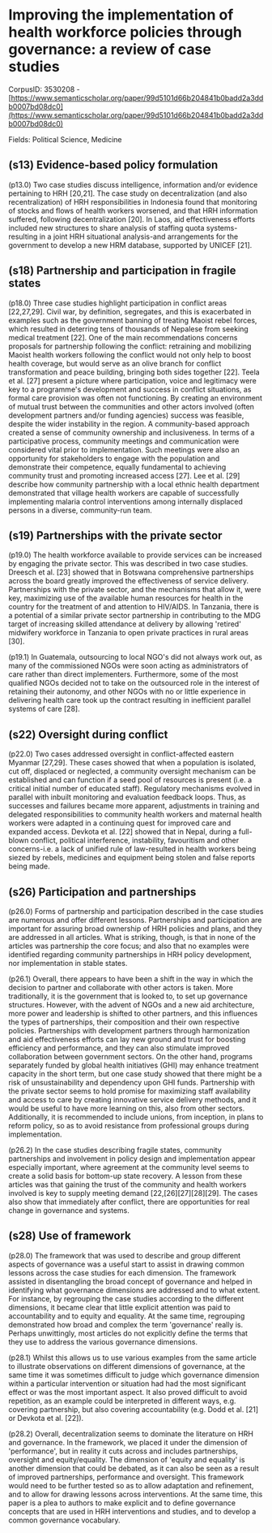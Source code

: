 # Improving the implementation of health workforce policies through governance: a review of case studies

CorpusID: 3530208 - [https://www.semanticscholar.org/paper/99d5101d66b204841b0badd2a3ddb0007bd08dc0](https://www.semanticscholar.org/paper/99d5101d66b204841b0badd2a3ddb0007bd08dc0)

Fields: Political Science, Medicine

## (s13) Evidence-based policy formulation
(p13.0) Two case studies discuss intelligence, information and/or evidence pertaining to HRH [20,21]. The case study on decentralization (and also recentralization) of HRH responsibilities in Indonesia found that monitoring of stocks and flows of health workers worsened, and that HRH information suffered, following decentralization [20]. In Laos, aid effectiveness efforts included new structures to share analysis of staffing quota systems-resulting in a joint HRH situational analysis-and arrangements for the government to develop a new HRM database, supported by UNICEF [21].
## (s18) Partnership and participation in fragile states
(p18.0) Three case studies highlight participation in conflict areas [22,27,29]. Civil war, by definition, segregates, and this is exacerbated in examples such as the government banning of treating Maoist rebel forces, which resulted in deterring tens of thousands of Nepalese from seeking medical treatment [22]. One of the main recommendations concerns proposals for partnership following the conflict: retraining and mobilizing Maoist health workers following the conflict would not only help to boost health coverage, but would serve as an olive branch for conflict transformation and peace building, bringing both sides together [22]. Teela et al. [27] present a picture where participation, voice and legitimacy were key to a programme's development and success in conflict situations, as formal care provision was often not functioning. By creating an environment of mutual trust between the communities and other actors involved (often development partners and/or funding agencies) success was feasible, despite the wider instability in the region. A community-based approach created a sense of community ownership and inclusiveness. In terms of a participative process, community meetings and communication were considered vital prior to implementation. Such meetings were also an opportunity for stakeholders to engage with the population and demonstrate their competence, equally fundamental to achieving community trust and promoting increased access [27]. Lee et al. [29] describe how community partnership with a local ethnic health department demonstrated that village health workers are capable of successfully implementing malaria control interventions among internally displaced persons in a diverse, community-run team.
## (s19) Partnerships with the private sector
(p19.0) The health workforce available to provide services can be increased by engaging the private sector. This was described in two case studies. Dreesch et al. [23] showed that in Botswana comprehensive partnerships across the board greatly improved the effectiveness of service delivery. Partnerships with the private sector, and the mechanisms that allow it, were key, maximizing use of the available human resources for health in the country for the treatment of and attention to HIV/AIDS. In Tanzania, there is a potential of a similar private sector partnership in contributing to the MDG target of increasing skilled attendance at delivery by allowing 'retired' midwifery workforce in Tanzania to open private practices in rural areas [30].

(p19.1) In Guatemala, outsourcing to local NGO's did not always work out, as many of the commissioned NGOs were soon acting as administrators of care rather than direct implementers. Furthermore, some of the most qualified NGOs decided not to take on the outsourced role in the interest of retaining their autonomy, and other NGOs with no or little experience in delivering health care took up the contract resulting in inefficient parallel systems of care [28].
## (s22) Oversight during conflict
(p22.0) Two cases addressed oversight in conflict-affected eastern Myanmar [27,29]. These cases showed that when a population is isolated, cut off, displaced or neglected, a community oversight mechanism can be established and can function if a seed pool of resources is present (i.e. a critical initial number of educated staff). Regulatory mechanisms evolved in parallel with inbuilt monitoring and evaluation feedback loops. Thus, as successes and failures became more apparent, adjustments in training and delegated responsibilities to community health workers and maternal health workers were adapted in a continuing quest for improved care and expanded access. Devkota et al. [22] showed that in Nepal, during a full-blown conflict, political interference, instability, favouritism and other concerns-i.e. a lack of unified rule of law-resulted in health workers being siezed by rebels, medicines and equipment being stolen and false reports being made.
## (s26) Participation and partnerships
(p26.0) Forms of partnership and participation described in the case studies are numerous and offer different lessons. Partnerships and participation are important for assuring broad ownership of HRH policies and plans, and they are addressed in all articles. What is striking, though, is that in none of the articles was partnership the core focus; and also that no examples were identified regarding community partnerships in HRH policy development, nor implementation in stable states.

(p26.1) Overall, there appears to have been a shift in the way in which the decision to partner and collaborate with other actors is taken. More traditionally, it is the government that is looked to, to set up governance structures. However, with the advent of NGOs and a new aid architecture, more power and leadership is shifted to other partners, and this influences the types of partnerships, their composition and their own respective policies. Partnerships with development partners through harmonization and aid effectiveness efforts can lay new ground and trust for boosting efficiency and performance, and they can also stimulate improved collaboration between government sectors. On the other hand, programs separately funded by global health initiatives (GHI) may enhance treatment capacity in the short term, but one case study showed that there might be a risk of unsustainability and dependency upon GHI funds. Partnership with the private sector seems to hold promise for maximizing staff availability and access to care by creating innovative service delivery methods, and it would be useful to have more learning on this, also from other sectors. Additionally, it is recommended to include unions, from inception, in plans to reform policy, so as to avoid resistance from professional groups during implementation.

(p26.2) In the case studies describing fragile states, community partnerships and involvement in policy design and implementation appear especially important, where agreement at the community level seems to create a solid basis for bottom-up state recovery. A lesson from these articles was that gaining the trust of the community and health workers involved is key to supply meeting demand [22,[26][27][28][29]. The cases also show that immediately after conflict, there are opportunities for real change in governance and systems.
## (s28) Use of framework
(p28.0) The framework that was used to describe and group different aspects of governance was a useful start to assist in drawing common lessons across the case studies for each dimension. The framework assisted in disentangling the broad concept of governance and helped in identifying what governance dimensions are addressed and to what extent. For instance, by regrouping the case studies according to the different dimensions, it became clear that little explicit attention was paid to accountability and to equity and equality. At the same time, regrouping demonstrated how broad and complex the term 'governance' really is. Perhaps unwittingly, most articles do not explicitly define the terms that they use to address the various governance dimensions.

(p28.1) Whilst this allows us to use various examples from the same article to illustrate observations on different dimensions of governance, at the same time it was sometimes difficult to judge which governance dimension within a particular intervention or situation had had the most significant effect or was the most important aspect. It also proved difficult to avoid repetition, as an example could be interpreted in different ways, e.g. covering partnership, but also covering accountability (e.g. Dodd et al. [21] or Devkota et al. [22]).

(p28.2) Overall, decentralization seems to dominate the literature on HRH and governance. In the framework, we placed it under the dimension of 'performance', but in reality it cuts across and includes partnerships, oversight and equity/equality. The dimension of 'equity and equality' is another dimension that could be debated, as it can also be seen as a result of improved partnerships, performance and oversight. This framework would need to be further tested so as to allow adaptation and refinement, and to allow for drawing lessons across interventions. At the same time, this paper is a plea to authors to make explicit and to define governance concepts that are used in HRH interventions and studies, and to develop a common governance vocabulary.
